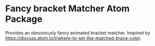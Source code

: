 Fancy bracket Matcher Atom Package
==================================

Provides an obnoxiously fancy animated bracket matcher. Inspired by https://discuss.atom.io/t/where-to-set-the-matched-brace-color.
